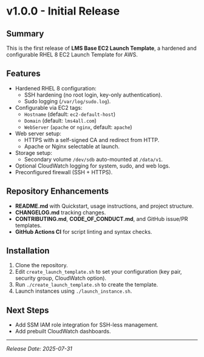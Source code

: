 # v1.0.0 - Initial Release

## Summary
This is the first release of **LMS Base EC2 Launch Template**, a hardened and configurable RHEL 8 EC2 Launch Template for AWS.

## Features
- Hardened RHEL 8 configuration:
  - SSH hardening (no root login, key-only authentication).
  - Sudo logging (`/var/log/sudo.log`).
- Configurable via EC2 tags:
  - `Hostname` (default: `ec2-default-host`)
  - `Domain` (default: `lms4all.com`)
  - `WebServer` (`apache` or `nginx`, default: `apache`)
- Web server setup:
  - HTTPS with a self-signed CA and redirect from HTTP.
  - Apache or Nginx selectable at launch.
- Storage setup:
  - Secondary volume `/dev/sdb` auto-mounted at `/data/v1`.
- Optional CloudWatch logging for system, sudo, and web logs.
- Preconfigured firewall (SSH + HTTPS).

## Repository Enhancements
- **README.md** with Quickstart, usage instructions, and project structure.
- **CHANGELOG.md** tracking changes.
- **CONTRIBUTING.md**, **CODE_OF_CONDUCT.md**, and GitHub issue/PR templates.
- **GitHub Actions CI** for script linting and syntax checks.

## Installation
1. Clone the repository.
2. Edit `create_launch_template.sh` to set your configuration (key pair, security group, CloudWatch option).
3. Run `./create_launch_template.sh` to create the template.
4. Launch instances using `./launch_instance.sh`.

## Next Steps
- Add SSM IAM role integration for SSH-less management.
- Add prebuilt CloudWatch dashboards.

---
*Release Date: 2025-07-31*
